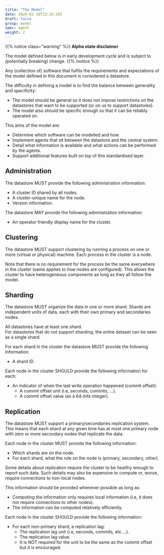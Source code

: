 ```yaml
---
title: "The Model"
date: 2020-02-18T23:16:29Z
draft: false
group: model
spec: agent
weight: 2
---
```



{{% notice class="warning" %}}
**Alpha state disclaimer**

The model defined below is in early development cycle
and is subject to (potentially breaking) change.
{{% /notice %}}

Any (collection of) software that fulfils the requirements and expectations
of the model defined in this document is considered a datastore.

The difficulty in defining a model is to find the balance
between generality and specificity:

  * The model should be general so it does not impose restrictions on the
    datastores that want to be supported (or on us to support datastores).
  * The model also should be specific enough so that it can be reliably operated on.

This aims of the model are:

  * Determine which software can be modelled and how.
  * Implement agents that sit between the datastore and the central system.
  * Detail what information is available and what actions can be performed by the agents.
  * Support additional features built on top of this standardised layer.


## Administration
The datastore MUST provide the following administration information:

  * A cluster ID shared by all nodes.
  * A cluster-unique name for the node.
  * Version information.

The datastore MAY provide the following administration information:

  * An operator friendly display name for the cluster.


## Clustering
The datastore MUST support clustering by running a process on one or more (virtual or physical)
machine.
Each process in the cluster is a node.

Note that there is no requirement for the process be the same everywhere in the cluster
(same applies to how nodes are configured).
This allows the cluster to have heterogeneous components as long as they all follow the model.


## Sharding
The datastore MUST organize the data in one or more shard.
Shards are independent units of data, each with their own primary and secondaries nodes.

All datastores have at least one shard.  
For datastores that do not support sharding, the entire dataset can be seen as a single shard.

For each shard in the cluster the datastore MUST provide the following information:

  * A shard ID.

Each node in the cluster SHOULD provide the following information for each:

  * An indicator of when the last write operation happened (commit offset):
    * A commit offset unit (i.e, seconds, commits, ...).
    * A commit offset value (as a 64-bits integer).


## Replication
The datastore MUST support a primary/secondaries replication system.
This means that each shard at any given time has at most one primary node
with zero or more secondary nodes that replicate the data.

Each node in the cluster MUST provide the following information:

  * Which shards are on the node.
  * For each shard, what the role on the node is (primary, secondary, other).

Some details about replication require the cluster to be healthy enough to report such data.
Such details may also be expensive to compute or, worse, require connections to non-local nodes.

This information should be provided whenever possible as long as:

  * Computing the information only requires local information
    (i.e, it does not require connections to other nodes).
  * The information can be computed relatively efficiently.

Each node in the cluster SHOULD provide the following information:

  * For each non-primary shard, a replication lag:
    * The replication lag unit (i.e, seconds, commits, etc ...).
    * The replication lag value.
    * It is NOT required for the unit to be the same as the commit offset but it is encouraged.
